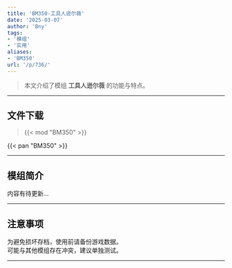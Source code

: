 ```yaml
---
title: 'BM350-工具人逊尔薇'
date: '2025-03-07'
author: 'Bny'
tags:
- '模组'
- '实用'
aliases:
- 'BM350'
url: '/p/736/'
---
```


> 本文介绍了模组 **工具人逊尔薇** 的功能与特点。

---

## 文件下载  

> {{< mod "BM350" >}}  

{{< pan "BM350" >}}  

---

## 模组简介

>  
内容有待更新...  

---

## 注意事项

>  
为避免损坏存档，使用前请备份游戏数据。  
可能与其他模组存在冲突，建议单独测试。  

---

